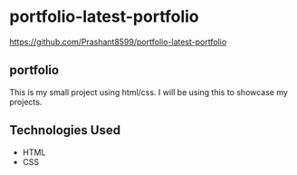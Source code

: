 # portfolio-latest-portfolio

https://github.com/Prashant8599/portfolio-latest-portfolio

## portfolio
This is my small project using html/css. I will be using this to showcase my projects.

## Technologies Used
* HTML
* CSS
